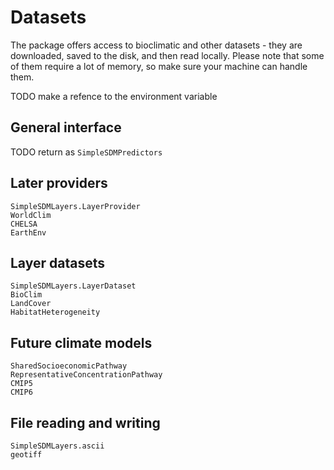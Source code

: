 # Datasets

The package offers access to bioclimatic and other datasets - they are
downloaded, saved to the disk, and then read locally. Please note that some of
them require a lot of memory, so make sure your machine can handle them.

TODO make a refence to the environment variable

## General interface

TODO return as `SimpleSDMPredictors`

## Later providers

```@docs
SimpleSDMLayers.LayerProvider
WorldClim
CHELSA
EarthEnv
```

## Layer datasets

```@docs
SimpleSDMLayers.LayerDataset
BioClim
LandCover
HabitatHeterogeneity
```

## Future climate models

```@docs
SharedSocioeconomicPathway
RepresentativeConcentrationPathway
CMIP5
CMIP6
```

## File reading and writing

```@docs
SimpleSDMLayers.ascii
geotiff
```